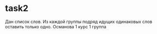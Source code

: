 # task2

Дан список слов. Из каждой группы подряд идущих одинаковых слов оставить только одно.
Османова 1 курс 1 группа
